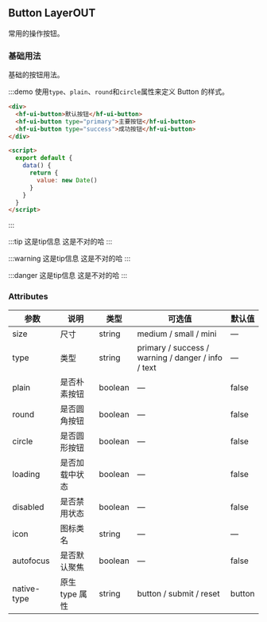 ## Button LayerOUT
常用的操作按钮。

### 基础用法

基础的按钮用法。

:::demo 使用`type`、`plain`、`round`和`circle`属性来定义 Button 的样式。

```html
<div>
  <hf-ui-button>默认按钮</hf-ui-button>
  <hf-ui-button type="primary">主要按钮</hf-ui-button>
  <hf-ui-button type="success">成功按钮</hf-ui-button>
</div>

<script>
  export default {
    data() {
      return {
        value: new Date()
      }
    }
  }
</script>
```
:::

:::tip 这是tip信息
这是不对的哈
:::

:::warning 这是tip信息
这是不对的哈
:::

:::danger 这是tip信息
这是不对的哈
:::

### Attributes
| 参数      | 说明    | 类型      | 可选值       | 默认值   |
|---------- |-------- |---------- |-------------  |-------- |
| size     | 尺寸   | string  |   medium / small / mini            |    —     |
| type     | 类型   | string    |   primary / success / warning / danger / info / text |     —    |
| plain     | 是否朴素按钮   | boolean    | — | false   |
| round     | 是否圆角按钮   | boolean    | — | false   |
| circle     | 是否圆形按钮   | boolean    | — | false   |
| loading     | 是否加载中状态   | boolean    | — | false   |
| disabled  | 是否禁用状态    | boolean   | —   | false   |
| icon  | 图标类名 | string   |  —  |  —  |
| autofocus  | 是否默认聚焦 | boolean   |  —  |  false  |
| native-type | 原生 type 属性 | string | button / submit / reset | button |
